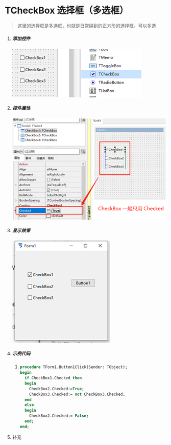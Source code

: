 # TCheckBox 选择框（多选框）

> 这里的选择框是多选框，也就是日常碰到的正方形的选择框，可以多选

1. ##### 添加控件

   ![](14_TCheckBox/53.png)

2. ##### 控件属性

   ![](14_TCheckBox/54.png)

3. ##### 显示效果

   ![](14_TCheckBox/55.png)

4. ##### 示例代码

   1. ```pascal
      procedure TForm1.Button1Click(Sender: TObject);
      begin
        if CheckBox1.Checked then
        begin
          CheckBox2.Checked:=True;
          CheckBox3.Checked:= not CheckBox3.Checked;
        end
        else
        begin
          CheckBox2.Checked:= False;
        end;
      end;  
      ```

      

5. 补充

